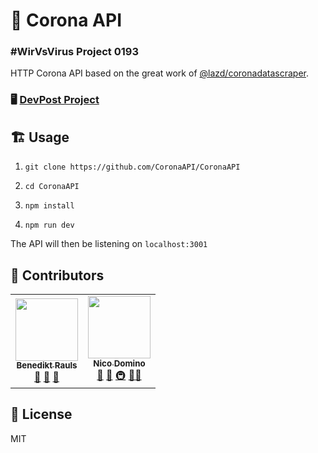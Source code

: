 # 🦠 Corona API 

### #WirVsVirus Project 0193

HTTP Corona API based on the great work of [@lazd/coronadatascraper](https://github.com/lazd/coronadatascraper).

### 🖥️ [DevPost Project](https://devpost.com/software/1_038_a_daten_0193_coronaapi)

## 🏗️ Usage

1. `git clone https://github.com/CoronaAPI/CoronaAPI`

2. `cd CoronaAPI`

3. `npm install`

4. `npm run dev`

The API will then be listening on `localhost:3001`

## 🙏 Contributors

<table>
  <tr>
    <td align="center">
    <a href="https://brauls.com">
    <img src="https://avatars.githubusercontent.com/u/6483465?v=2" width="100px;" alt=""/><br /><sub><b>Benedikt Rauls</b></sub></a><br /> <a href="https://github.com/all-contributors/all-contributors/commits?author=brauls" title="Documentation">📖</a> <a href="https://github.com/all-contributors/all-contributors/pulls?q=is%3Apr+reviewed-by%3Abrauls" title="Reviewed Pull Requests">👀</a> <a href="#tool-jakebolam" title="Tools">🔧</a></td>
    <td align="center"><a href="https://ndo.dev"><img src="https://avatars2.githubusercontent.com/u/7415984?v=4" width="100px;" alt=""/><br /><sub><b>Nico Domino</b></sub></a><br /><a href="https://github.com/all-contributors/all-contributors/commits?author=ndom91" title="Documentation">📖</a> <a href="#tool-jakebolam" title="Tools">🔧</a> <a href="#infra-ndom91" title="Infrastructure (Hosting, Build-Tools, etc)">🚇</a> <a href="#maintenance-ndom91" title="Maintenance">🚧</a><a href="#design-juliawernecke" title="Design">🎨</a</td>
  </tr>
</table>

## 📝 License

MIT
